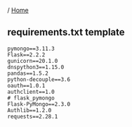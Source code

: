 / [Home](index.md)

## requirements.txt template

```
pymongo==3.11.3
Flask==2.2.2
gunicorn==20.1.0
dnspython3==1.15.0
pandas==1.5.2
python-decouple==3.6
oauth==1.0.1
authclient==1.0
# flask_pymongo
Flask-PyMongo==2.3.0
Authlib==1.2.0
requests==2.28.1
```

